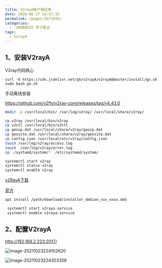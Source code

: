 ```yaml
---
title: V2rayA客户端应用
date: 2020-06-27 14:57:15
permalink: /pages/2b71019/
categories:
  - 《网络知识》学习笔记
tags:
  - V2rayA
---
```


## 1、安装V2rayA

V2ray代码核心

```
curl -O https://cdn.jsdelivr.net/gh/v2rayA/v2rayA@master/install/go.sh
sudo bash go.sh
```



手动离线安装

https://github.com/v2fly/v2ray-core/releases/tag/v4.43.0

```sh
mkdir -p /usr/local/bin/ /var/log/v2ray/ /usr/local/share/v2ray/

cp v2ray /usr/local/bin/v2ray
cp v2ctl /usr/local/bin/v2ctl
cp geoip.dat /usr/local/share/v2ray/geoip.dat
cp geosite.dat /usr/local/share/v2ray/geosite.dat
cp config.json /usr/local/etc/v2ray/config.json
touch /var/log/v2ray/access.log
touch  /var/log/v2ray/error.log
cp ./systemd/system/*  /etc/systemd/system/

systemctl start v2ray
systemctl status v2ray
systemctl enable v2ray
```



[v2RayA下载](https://github.com/v2rayA/v2rayA/releases)

[官方](https://v2raya.org/docs/prologue/installation/debian/)

```sh
apt install /path/download/installer_debian_xxx_vxxx.deb 

 systemctl start v2raya.service
 systemctl enable v2raya.service
```

## 2、配置V2rayA

http://192.168.2.223:2017/



![image-20211023224102620](https://cdn.jsdelivr.net/gh/lzq70112/images/blog/image-20211023224102620.png)





![image-20211023224303356](https://cdn.jsdelivr.net/gh/lzq70112/images/blog/image-20211023224303356.png)

